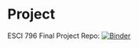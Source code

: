 # Project
ESCI 796 
Final Project Repo: [![Binder](https://mybinder.org/badge_logo.svg)](https://mybinder.org/v2/gh/nksinno/Project/blob/main/final%20proj.ipynb/HEAD)

